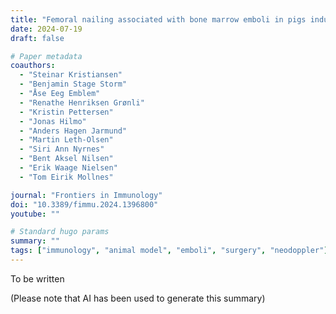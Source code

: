 ```yaml
---
title: "Femoral nailing associated with bone marrow emboli in pigs induced a specific increase in blood IL-6 and broad inflammatory responses in the heart and lungs"
date: 2024-07-19
draft: false

# Paper metadata
coauthors:
  - "Steinar Kristiansen"
  - "Benjamin Stage Storm"
  - "Åse Eeg Emblem"
  - "Renathe Henriksen Grønli"
  - "Kristin Pettersen"
  - "Jonas Hilmo"
  - "Anders Hagen Jarmund"
  - "Martin Leth-Olsen"
  - "Siri Ann Nyrnes"
  - "Bent Aksel Nilsen"
  - "Erik Waage Nielsen"
  - "Tom Eirik Mollnes"

journal: "Frontiers in Immunology"
doi: "10.3389/fimmu.2024.1396800"
youtube: ""

# Standard hugo params
summary: ""
tags: ["immunology", "animal model", "emboli", "surgery", "neodoppler"]
---
```


To be written

(Please note that AI has been used to generate this summary)